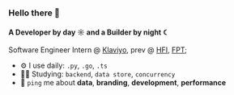 ### Hello there 👋

#### A Developer by day ☼ and a Builder by night ☾

Software Engineer Intern @ [Klaviyo](https://www.klaviyo.com/), prev @ [HFI](https://humanfusions.org/), [FPT](https://fpt-is.com/);<br>


- ⚙️ I use daily: `.py`, `.go`, `.ts`
- 🧑‍🎓 Studying: `backend`, `data store`, `concurrency`
- 💬 `ping` me about **data**, **branding**, **development**, **performance**
